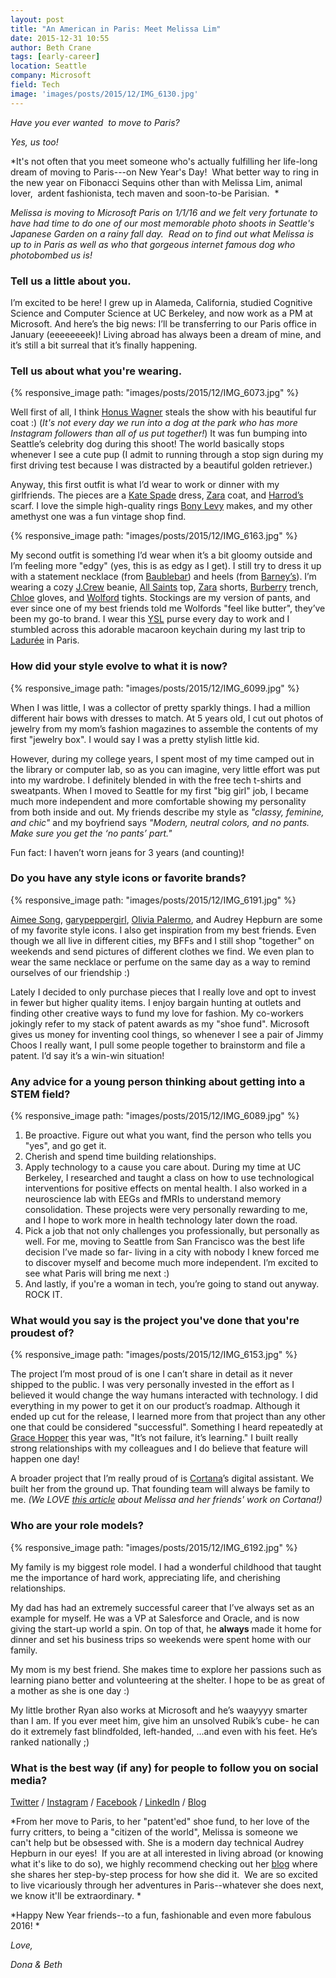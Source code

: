 ```yaml
---
layout: post
title: "An American in Paris: Meet Melissa Lim"
date: 2015-12-31 10:55
author: Beth Crane
tags: [early-career]
location: Seattle
company: Microsoft
field: Tech
image: 'images/posts/2015/12/IMG_6130.jpg'
---
```


*Have you ever wanted  to move to Paris?*

*Yes, us too!*

*It's not often that you meet someone who's actually fulfilling her life-long dream of moving to Paris---on New Year's Day!  What better way to ring in the new year on Fibonacci Sequins other than with Melissa Lim, animal lover,  ardent fashionista, tech maven and soon-to-be Parisian.  *

*Melissa is moving to Microsoft Paris on 1/1/16 and we felt very fortunate to have had time to do one of our most memorable photo shoots in Seattle's Japanese Garden on a rainy fall day.  Read on to find out what Melissa is up to in Paris as well as who that gorgeous internet famous dog who photobombed us is!*

### Tell us a little about you.

I’m excited to be here! I grew up in Alameda, California, studied Cognitive Science and Computer Science at UC Berkeley, and now work as a PM at Microsoft. And here’s the big news: I’ll be transferring to our Paris office in January (eeeeeeeek)! Living abroad has always been a dream of mine, and it’s still a bit surreal that it’s finally happening.

### Tell us about what you're wearing.

{% responsive_image path: "images/posts/2015/12/IMG_6073.jpg" %}

Well first of all, I think [Honus Wagner](https://www.instagram.com/honus_wagner_/) steals the show with his beautiful fur coat :) (*It's not every day we run into a dog at the park who has more Instagram followers than all of us put together!*) It was fun bumping into Seattle’s celebrity dog during this shoot! The world basically stops whenever I see a cute pup (I admit to running through a stop sign during my first driving test because I was distracted by a beautiful golden retriever.)

Anyway, this first outfit is what I’d wear to work or dinner with my girlfriends. The pieces are a [Kate Spade](http://www.katespade.com/) dress, [Zara](http://www.zara.com/us) coat, and [Harrod’s](http://www.harrods.com/) scarf. I love the simple high-quality rings [Bony Levy](http://www.bonylevy.com/) makes, and my other amethyst one was a fun vintage shop find.

{% responsive_image path: "images/posts/2015/12/IMG_6163.jpg" %}

My second outfit is something I’d wear when it’s a bit gloomy outside and I’m feeling more "edgy" (yes, this is as edgy as I get). I still try to dress it up with a statement necklace (from [Baublebar](http://www.baublebar.com/crystal-grendel-bib-necklace.html)) and heels (from [Barney’s](http://www.barneys.com/barneys-new-york-nataly-point-toe-pumps-503234533.html)). I’m wearing a cozy [J.Crew](http://www.jcrew.com/) beanie, [All Saints](http://www.allsaints.com/) top, [Zara](http://www.zara.com/us) shorts, [Burberry](http://www.burberry.com/) trench, [Chloe](http://www.chloe.com/) gloves, and [Wolford](http://www.wolfordshop.com/en/product/boutique/velvet-de-luxe-50/10687/velvet) tights. Stockings are my version of pants, and ever since one of my best friends told me Wolfords "feel like butter", they’ve been my go-to brand. I wear this [YSL](http://www.ysl.com/) purse every day to work and I stumbled across this adorable macaroon keychain during my last trip to [Ladurée](https://www.laduree.com/) in Paris.

### How did your style evolve to what it is now?

{% responsive_image path: "images/posts/2015/12/IMG_6099.jpg" %}

When I was little, I was a collector of pretty sparkly things. I had a million different hair bows with dresses to match. At 5 years old, I cut out photos of jewelry from my mom’s fashion magazines to assemble the contents of my first "jewelry box". I would say I was a pretty stylish little kid.

However, during my college years, I spent most of my time camped out in the library or computer lab, so as you can imagine, very little effort was put into my wardrobe. I definitely blended in with the free tech t-shirts and sweatpants. When I moved to Seattle for my first "big girl" job, I became much more independent and more comfortable showing my personality from both inside and out. My friends describe my style as *"classy, feminine, and chic"* and my boyfriend says *"Modern, neutral colors, and no pants. Make sure you get the ‘no pants’ part."*

Fun fact: I haven’t worn jeans for 3 years (and counting)!

### Do you have any style icons or favorite brands?

{% responsive_image path: "images/posts/2015/12/IMG_6191.jpg" %}

[Aimee Song](http://www.songofstyle.com/), [garypeppergirl](http://garypeppergirl.com/), [Olivia Palermo](https://www.instagram.com/oliviapalermo/), and Audrey Hepburn are some of my favorite style icons. I also get inspiration from my best friends. Even though we all live in different cities, my BFFs and I still shop "together" on weekends and send pictures of different clothes we find. We even plan to wear the same necklace or perfume on the same day as a way to remind ourselves of our friendship :)

Lately I decided to only purchase pieces that I really love and opt to invest in fewer but higher quality items. I enjoy bargain hunting at outlets and finding other creative ways to fund my love for fashion. My co-workers jokingly refer to my stack of patent awards as my "shoe fund". Microsoft gives us money for inventing cool things, so whenever I see a pair of Jimmy Choos I really want, I pull some people together to brainstorm and file a patent. I’d say it’s a win-win situation!

### Any advice for a young person thinking about getting into a STEM field?

{% responsive_image path: "images/posts/2015/12/IMG_6089.jpg" %}

1. Be proactive. Figure out what you want, find the person who tells you "yes", and go get it.
2. Cherish and spend time building relationships.
3. Apply technology to a cause you care about.
 During my time at UC Berkeley, I researched and taught a class on how to use technological interventions for positive effects on mental health. I also worked in a neuroscience lab with EEGs and fMRIs to understand memory consolidation. These projects were very personally rewarding to me, and I hope to work more in health technology later down the road.
4. Pick a job that not only challenges you professionally, but personally as well.
 For me, moving to Seattle from San Francisco was the best life decision I’ve made so far- living in a city with nobody I knew forced me to discover myself and become much more independent. I’m excited to see what Paris will bring me next :)
5. And lastly, if you're a woman in tech, you’re going to stand out anyway. ROCK IT.

### What would you say is the project you've done that you're proudest of?

{% responsive_image path: "images/posts/2015/12/IMG_6153.jpg" %}

The project I’m most proud of is one I can’t share in detail as it never shipped to the public. I was very personally invested in the effort as I believed it would change the way humans interacted with technology. I did everything in my power to get it on our product’s roadmap. Although it ended up cut for the release, I learned more from that project than any other one that could be considered "successful". Something I heard repeatedly at [Grace Hopper](http://ghc.anitaborg.org/) this year was, "It’s not failure, it’s learning." I built really strong relationships with my colleagues and I do believe that feature will happen one day!

A broader project that I’m really proud of is [Cortana](http://www.microsoft.com/en-us/mobile/experiences/cortana/)’s digital assistant. We built her from the ground up. That founding team will always be family to me. *(We LOVE [this article](https://blogs.microsoft.com/jobs/why-cortanas-awesome-and-she-knows-it/) about Melissa and her friends' work on Cortana!)*

### Who are your role models?

{% responsive_image path: "images/posts/2015/12/IMG_6192.jpg" %}

My family is my biggest role model. I had a wonderful childhood that taught me the importance of hard work, appreciating life, and cherishing relationships.

My dad has had an extremely successful career that I’ve always set as an example for myself. He was a VP at Salesforce and Oracle, and is now giving the start-up world a spin. On top of that, he **always** made it home for dinner and set his business trips so weekends were spent home with our family.

My mom is my best friend. She makes time to explore her passions such as learning piano better and volunteering at the shelter. I hope to be as great of a mother as she is one day :)

My little brother Ryan also works at Microsoft and he’s waayyyy smarter than I am. If you ever meet him, give him an unsolved Rubik’s cube- he can do it extremely fast blindfolded, left-handed, ...and even with his feet. He’s ranked nationally ;)

### What is the best way (if any) for people to follow you on social media?

[Twitter](https://twitter.com/melissalim89) / [Instagram](https://www.instagram.com/itlovedtohappen/) / [Facebook](https://www.facebook.com/melissalim89) / [LinkedIn](http://www.linkedin.com/in/melissalim89) / [Blog](https://melissalim89.wordpress.com/)

*From her move to Paris, to her "patent'ed" shoe fund, to her love of the furry critters, to being a "citizen of the world", Melissa is someone we can't help but be obsessed with. She is a modern day technical Audrey Hepburn in our eyes!  If you are at all interested in living abroad (or knowing what it's like to do so), we highly recommend checking out her [blog](https://melissalim89.wordpress.com/) where she shares her step-by-step process for how she did it.  We are so excited to live vicariously through her adventures in Paris--whatever she does next, we know it'll be extraordinary. *

*Happy New Year friends--to a fun, fashionable and even more fabulous 2016! *

*Love,*

*Dona & Beth*
